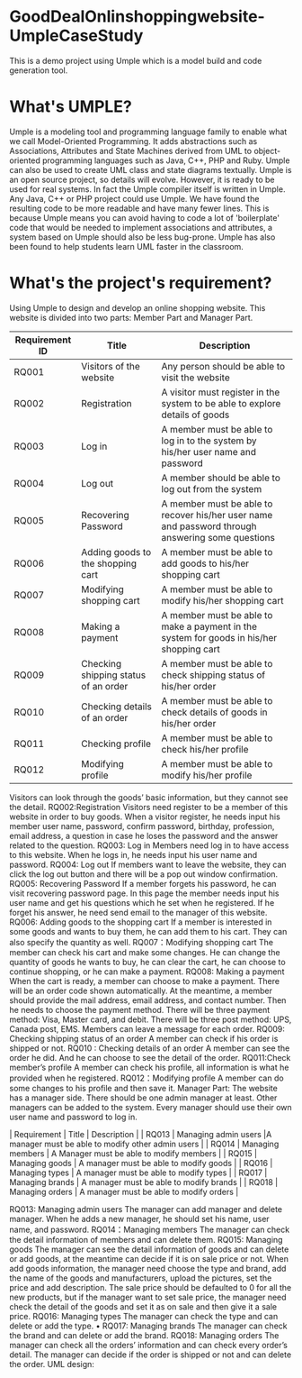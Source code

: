 # GoodDealOnlinshoppingwebsite-UmpleCaseStudy
This is a demo project using Umple which is a model build and code generation tool.


# What's UMPLE?
Umple is a modeling tool and programming language family to enable what we call Model-Oriented Programming. It adds abstractions such as Associations, Attributes and State Machines derived from UML to object-oriented programming languages such as Java, C++, PHP and Ruby. Umple can also be used to create UML class and state diagrams textually.
Umple is an open source project, so details will evolve. However, it is ready to be used for real systems. In fact the Umple compiler itself is written in Umple. Any Java, C++ or PHP project could use Umple. We have found the resulting code to be more readable and have many fewer lines. This is because Umple means you can avoid having to code a lot of 'boilerplate' code that would be needed to implement associations and attributes, a system based on Umple should also be less bug-prone.
Umple has also been found to help students learn UML faster in the classroom.

# What's the project's requirement?
Using Umple to design and develop an online shopping website. This website is divided into two parts: Member Part and Manager Part.

| Requirement ID | Title | Description |
| -------------- | ----- | ----------- |
|RQ001 | Visitors of the website  | Any person should be able to visit the website|
|RQ002 | Registration  | A visitor must register in the system to be able to explore details of goods|
|RQ003 | Log in | A member must be able to log in to the system by his/her user name and password |
|RQ004 | Log out | A member should be able to log out from the system |
|RQ005 | Recovering Password |A member must be able to recover his/her user name and password through answering some questions|
|RQ006 | Adding goods to the shopping cart |A member must be able to add goods to his/her shopping cart|
|RQ007 | Modifying shopping cart|A member must be able to modify his/her shopping cart|
|RQ008 | Making a payment|A member must be able to make a payment in the system for goods in his/her shopping cart|
|RQ009 | Checking shipping status of an order|A member must be able to check shipping status of his/her order|
|RQ010 | Checking details of an order|A member must be able to check details of goods in his/her order|
|RQ011 | Checking profile|A member must be able to check his/her profile| 
|RQ012 | Modifying profile|A member must be able to   modify his/her profile|



Visitors can look through the goods’ basic information, but they cannot see the detail.
 RQ002:Registration
 Visitors need register to be a member of this website in order to buy goods. When a visitor register, he needs input his member user name, password, confirm password, birthday, profession, email address, a question in case he loses the password and the answer related to the question.
 RQ003: Log in
Members need log in to have access to this website. When he logs in, he needs input his user name and password. 
RQ004: Log out
If members want to leave the website, they can click the log out button and there will be a pop out window confirmation.
RQ005: Recovering Password
If a member forgets his password, he can visit recovering password page. In this page the member needs input his user name and get his questions which he set when he registered. If he forget his answer, he need send email to the manager of this website.
RQ006: Adding goods to the shopping cart
If a member is interested in some goods and wants to buy them, he can add them to his cart. They can also specify the quantity as well.
RQ007：Modifying shopping cart
The member can check his cart and make some changes. He can change the quantity of goods he wants to buy, he can clear the cart, he can choose to continue shopping, or he can make a payment.
RQ008: Making a payment
When the cart is ready, a member can choose to make a payment. There will be an order code shown automatically. At the meantime, a member should provide the mail address, email address, and contact number. Then he needs to choose the payment method. There will be three payment method: Visa, Master card, and debit. There will be three post method: UPS, Canada post, EMS. Members can leave a message for each order.
RQ009: Checking shipping status of an order
A member can check if his order is shipped or not. 
RQ010 : Checking details of an order
A member can see the order he did. And he can choose to see the detail of the order. 
RQ011:Check member’s profile
A member can check his profile, all information is what he provided when he registered. 
RQ012：Modifying profile
A member can do some changes to his profile and then save it.
Manager Part:
The website has a manager side. There should be one admin manager at least. Other managers can be added to the system. Every manager should use their own user name and password to log in.

| Requirement | Title | Description |
| RQ013 | Managing admin users |A manager must be able to modify other admin users |
| RQ014 | Managing members | A Manager must be able to modify members |
| RQ015 | Managing goods | A manager must be able to modify goods |
| RQ016 | Managing types | A manager must be able to modify types |
| RQ017 | Managing brands | A manager must be able to modify brands |
| RQ018 | Managing orders | A manager must be able to modify orders |

RQ013: Managing admin users 
The manager can add manager and delete manager. When he adds a new manager, he should set his name, user name, and password.
RQ014：Managing members
The manager can check the detail information of members and can delete them.
RQ015: Managing goods
The manager can see the detail information of goods and can delete or add goods, at the meantime can decide if it is on sale price or not. When add goods information, the manager need choose the type and brand, add the name of the goods and manufacturers, upload the pictures, set the price and add description.
The sale price should be defaulted to 0 for all the new products, but if the manager want to set sale price, the manager need check the detail of the goods and set it as on sale and then give it a sale price.
RQ016: Managing types
The manager can check the type and can delete or add the type.
•	RQ017: Managing brands
The manager can check the brand and can delete or add the brand.
RQ018: Managing orders
The manager can check all the orders’ information and can check every order’s detail. The manager can decide if the order is shipped or not and can delete the order.
UML design:


 


